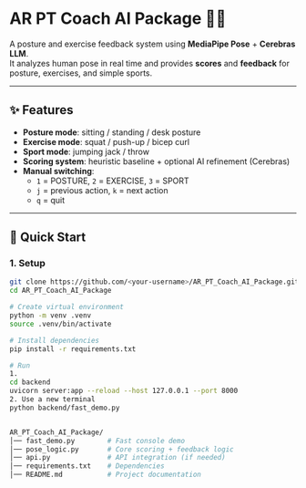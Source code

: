 # AR PT Coach AI Package 🏋️‍♂️

A posture and exercise feedback system using **MediaPipe Pose** + **Cerebras LLM**.  
It analyzes human pose in real time and provides **scores** and **feedback** for posture, exercises, and simple sports.

---

## ✨ Features
- **Posture mode**: sitting / standing / desk posture  
- **Exercise mode**: squat / push-up / bicep curl  
- **Sport mode**: jumping jack / throw  
- **Scoring system**: heuristic baseline + optional AI refinement (Cerebras)  
- **Manual switching**:  
  - `1` = POSTURE, `2` = EXERCISE, `3` = SPORT  
  - `j` = previous action, `k` = next action  
  - `q` = quit

---

## 🚀 Quick Start

### 1. Setup
```bash
git clone https://github.com/<your-username>/AR_PT_Coach_AI_Package.git
cd AR_PT_Coach_AI_Package

# Create virtual environment
python -m venv .venv
source .venv/bin/activate

# Install dependencies
pip install -r requirements.txt

# Run
1.
cd backend
uvicorn server:app --reload --host 127.0.0.1 --port 8000
2. Use a new terminal
python backend/fast_demo.py


AR_PT_Coach_AI_Package/
│── fast_demo.py        # Fast console demo
│── pose_logic.py       # Core scoring + feedback logic
│── api.py              # API integration (if needed)
│── requirements.txt    # Dependencies
│── README.md           # Project documentation
